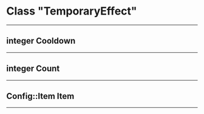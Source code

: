 # Class "TemporaryEffect"
___ 
## integer Cooldown

___ 
## integer Count

___ 
## Config::Item Item

___ 
